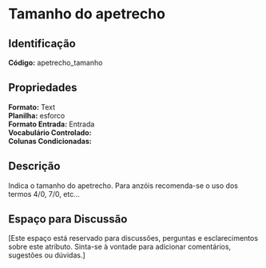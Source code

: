 # Tamanho do apetrecho

## Identificação
**Código:** apetrecho_tamanho

## Propriedades
**Formato:** Text  
**Planilha:** esforco  
**Formato Entrada:** Entrada  
**Vocabulário Controlado:**   
**Colunas Condicionadas:**   

## Descrição
Indica o tamanho do apetrecho. Para anzóis recomenda-se o uso dos termos 4/0, 7/0, etc...

## Espaço para Discussão
[Este espaço está reservado para discussões, perguntas e esclarecimentos sobre este atributo. Sinta-se à vontade para adicionar comentários, sugestões ou dúvidas.]
